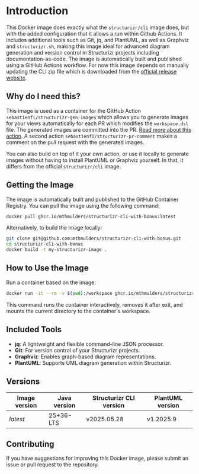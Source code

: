 # Introduction

This Docker image does exactly what the `structurizr/cli` image does, but with the added configuration that it allows a run within Github Actions. It includes additional tools such as Git, jq, and PlantUML, as well as Graphviz and `structurizr.sh`, making this image ideal for advanced diagram generation and version control in Structurizr projects including documentation-as-code. The image is automatically built and published using a GitHub Actions workflow. For now this image depends on manually updating the CLI zip file which is downloaded from the [official release website](https://github.com/structurizr/cli/releases).

## Why do I need this?

This image is used as a container for the GitHub Action `sebastienfi/structurizr-gen-images` which allows you to generate images for your views automatically for each PR which modifies the `workspace.dsl` file. The generated images are committed into the PR. [Read more about this action](https://github.com/marketplace/actions/generate-structurizr-diagrams-images-from-dsl). A second action `sebastienfi/structurizr-pr-comment` makes a comment on the pull request with the generated images.

You can also build on top of it your own action, or use it locally to generate images without having to install PlantUML or Graphviz yourself. In that, it differs from the official `structurizr/cli` image.

## Getting the Image

The image is automatically built and published to the GitHub Container Registry. You can pull the image using the following command:

```bash
docker pull ghcr.io/mthmulders/structurizr-cli-with-bonus:latest
```

Alternatively, to build the image locally:

```bash
git clone git@github.com:mthmulders/structurizr-cli-with-bonus.git
cd structurizr-cli-with-bonus
docker build -t my-structurizr-image .
```

## How to Use the Image

Run a container based on the image:

```bash
docker run -it --rm -v $(pwd):/workspace ghcr.io/mthmulders/structurizr-cli-with-bonus:latest
```

This command runs the container interactively, removes it after exit, and mounts the current directory to the container's workspace.

## Included Tools

- **jq**: A lightweight and flexible command-line JSON processor.
- **Git**: For version control of your Structurizr projects.
- **Graphviz**: Enables graph-based diagram representations.
- **PlantUML**: Supports UML diagram generation within Structurizr.

## Versions

| Image version | Java version | Structurizr CLI version | PlantUML version |
| --- | --- | --- | --- |
| _latest_ | 25+36-LTS | v2025.05.28 | v1.2025.9 |

## Contributing

If you have suggestions for improving this Docker image, please submit an issue or pull request to the repository.
